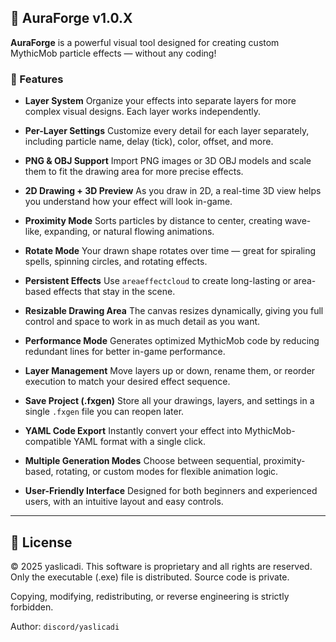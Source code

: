 



## 🎉 AuraForge v1.0.X

**AuraForge** is a powerful visual tool designed for creating custom MythicMob particle effects — without any coding!



### 🧩 Features 

* **Layer System**
  Organize your effects into separate layers for more complex visual designs. Each layer works independently.

* **Per-Layer Settings**
  Customize every detail for each layer separately, including particle name, delay (tick), color, offset, and more.

* **PNG & OBJ Support**
  Import PNG images or 3D OBJ models and scale them to fit the drawing area for more precise effects.

* **2D Drawing + 3D Preview**
  As you draw in 2D, a real-time 3D view helps you understand how your effect will look in-game.

* **Proximity Mode**
  Sorts particles by distance to center, creating wave-like, expanding, or natural flowing animations.

* **Rotate Mode**
  Your drawn shape rotates over time — great for spiraling spells, spinning circles, and rotating effects.

* **Persistent Effects**
  Use `areaeffectcloud` to create long-lasting or area-based effects that stay in the scene.

* **Resizable Drawing Area**
  The canvas resizes dynamically, giving you full control and space to work in as much detail as you want.

* **Performance Mode**
  Generates optimized MythicMob code by reducing redundant lines for better in-game performance.

* **Layer Management**
  Move layers up or down, rename them, or reorder execution to match your desired effect sequence.

* **Save Project (.fxgen)**
  Store all your drawings, layers, and settings in a single `.fxgen` file you can reopen later.

* **YAML Code Export**
  Instantly convert your effect into MythicMob-compatible YAML format with a single click.

* **Multiple Generation Modes**
  Choose between sequential, proximity-based, rotating, or custom modes for flexible animation logic.

* **User-Friendly Interface**
  Designed for both beginners and experienced users, with an intuitive layout and easy controls.

---

## 📜 License

© 2025 yaslicadi. This software is proprietary and all rights are reserved.
Only the executable (.exe) file is distributed. Source code is private.

Copying, modifying, redistributing, or reverse engineering is strictly forbidden.

Author: `discord/yaslicadi`


